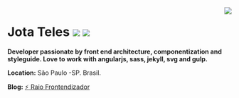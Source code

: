 <img src="https://avatars2.githubusercontent.com/u/762639?v=3&s=460" align="right">

# Jota Teles <a href=''><img src='https://img.shields.io/badge/contact%20me-now-green.svg?style=flat-square'/></a>&nbsp;<a href='https://br.linkedin.com/in/jotateles'><img src='https://img.shields.io/badge/linked-in-blue.svg?style=flat-square'/></a>

**Developer passionate by front end architecture, componentization and styleguide. Love to work with angularjs, sass, jekyll, svg and gulp.**

**Location:** São Paulo -SP. Brasil. 

**Blog:** [:zap: Raio Frontendizador](http://jotateles.com.br)
